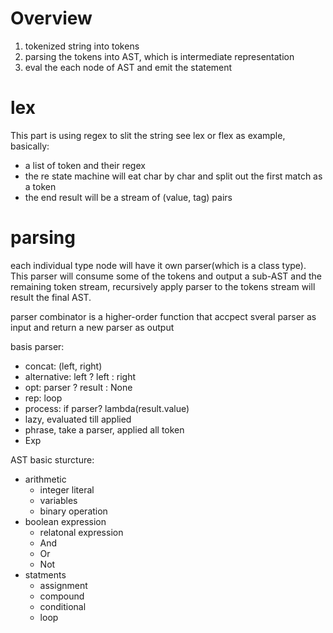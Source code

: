 

Overview
===
1. tokenized string into tokens
2. parsing the tokens into AST, which is intermediate representation
3. eval the each node of AST and emit the statement

lex
===
This part is using regex to slit the string
see lex or flex as example, basically:

* a list of token and their regex
* the re state machine will eat char by char and split out the first match as a token
* the end result will be a stream of (value, tag) pairs


parsing
===
each individual type node will have it own parser(which is a class type). This parser will consume some of the tokens and output a sub-AST and the remaining token stream, recursively apply parser to the tokens stream will result the final AST.

parser combinator is a higher-order function that accpect sveral parser as input and return a new parser as output

basis parser:

* concat: (left, right)
* alternative: 	left ? left : right
* opt: parser ? result : None
* rep: loop
* process: if parser? lambda(result.value)
* lazy, evaluated till applied
* phrase, take a parser, applied all token
* Exp

AST basic sturcture:

* arithmetic
  * integer literal
  * variables
  * binary operation
* boolean expression
  * relatonal expression
  * And
  * Or
  * Not 
* statments
  * assignment
  * compound
  * conditional
  * loop
 


